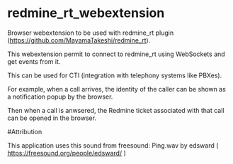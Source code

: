 # redmine_rt_webextension
Browser webextension to be used with redmine_rt plugin (https://github.com/MayamaTakeshi/redmine_rt).

This webextension permit to connect to redmine_rt using WebSockets and get events from it.

This can be used for CTI (integration with telephony systems like PBXes). 

For example, when a call arrives, the identity of the caller can be shown as a notification popup by the browser.

Then when a call is anwsered, the Redmine ticket associated with that call can be opened in the browser.



#Attribution

This application uses this sound from freesound:
Ping.wav by edsward ( https://freesound.org/people/edsward/ )

